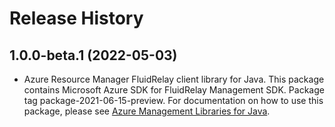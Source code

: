 # Release History

## 1.0.0-beta.1 (2022-05-03)

- Azure Resource Manager FluidRelay client library for Java. This package contains Microsoft Azure SDK for FluidRelay Management SDK.  Package tag package-2021-06-15-preview. For documentation on how to use this package, please see [Azure Management Libraries for Java](https://aka.ms/azsdk/java/mgmt).
